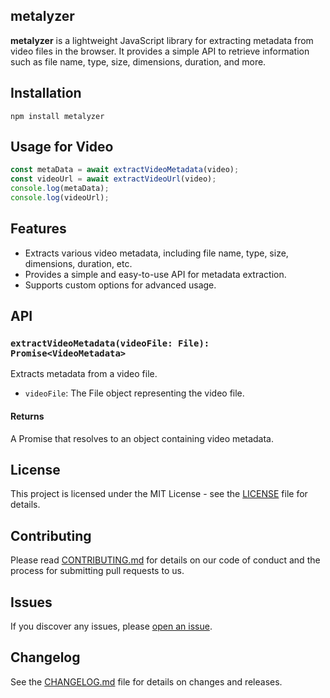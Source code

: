 ## metalyzer

**metalyzer** is a lightweight JavaScript library for extracting metadata from video files in the browser. It provides a simple API to retrieve information such as file name, type, size, dimensions, duration, and more.

## Installation

```
npm install metalyzer
```

## Usage for Video

```javascript
const metaData = await extractVideoMetadata(video);
const videoUrl = await extractVideoUrl(video);
console.log(metaData);
console.log(videoUrl);
```

## Features

- Extracts various video metadata, including file name, type, size, dimensions, duration, etc.
- Provides a simple and easy-to-use API for metadata extraction.
- Supports custom options for advanced usage.

## API

### `extractVideoMetadata(videoFile: File): Promise<VideoMetadata>`

Extracts metadata from a video file.

- `videoFile`: The File object representing the video file.

#### Returns

A Promise that resolves to an object containing video metadata.

## License

This project is licensed under the MIT License - see the [LICENSE](LICENSE) file for details.

## Contributing

Please read [CONTRIBUTING.md](CONTRIBUTING.md) for details on our code of conduct and the process for submitting pull requests to us.

## Issues

If you discover any issues, please [open an issue](https://github.com/your-username/metalyzer/issues).

## Changelog

See the [CHANGELOG.md](CHANGELOG.md) file for details on changes and releases.
